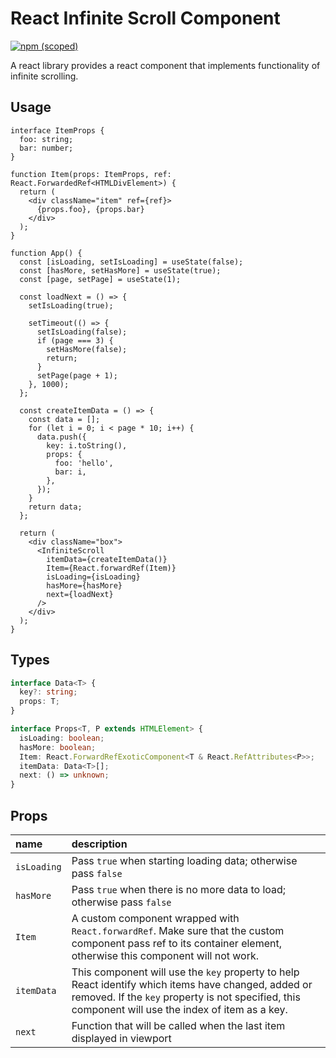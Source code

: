 # React Infinite Scroll Component

[![npm (scoped)](https://img.shields.io/npm/v/@yuxuan-zheng/react-infinite-scroll)](https://www.npmjs.com/package/@yuxuan-zheng/react-infinite-scroll)

A react library provides a react component that implements functionality of infinite scrolling.

## Usage

```tsx
interface ItemProps {
  foo: string;
  bar: number;
}

function Item(props: ItemProps, ref: React.ForwardedRef<HTMLDivElement>) {
  return (
    <div className="item" ref={ref}>
      {props.foo}, {props.bar}
    </div>
  );
}

function App() {
  const [isLoading, setIsLoading] = useState(false);
  const [hasMore, setHasMore] = useState(true);
  const [page, setPage] = useState(1);

  const loadNext = () => {
    setIsLoading(true);

    setTimeout(() => {
      setIsLoading(false);
      if (page === 3) {
        setHasMore(false);
        return;
      }
      setPage(page + 1);
    }, 1000);
  };

  const createItemData = () => {
    const data = [];
    for (let i = 0; i < page * 10; i++) {
      data.push({
        key: i.toString(),
        props: {
          foo: 'hello',
          bar: i,
        },
      });
    }
    return data;
  };

  return (
    <div className="box">
      <InfiniteScroll
        itemData={createItemData()}
        Item={React.forwardRef(Item)}
        isLoading={isLoading}
        hasMore={hasMore}
        next={loadNext}
      />
    </div>
  );
}
```

## Types

```ts
interface Data<T> {
  key?: string;
  props: T;
}

interface Props<T, P extends HTMLElement> {
  isLoading: boolean;
  hasMore: boolean;
  Item: React.ForwardRefExoticComponent<T & React.RefAttributes<P>>;
  itemData: Data<T>[];
  next: () => unknown;
}
```

## Props

| name        | description                                                                                                                                                                                               |
| :---------- | :-------------------------------------------------------------------------------------------------------------------------------------------------------------------------------------------------------- |
| `isLoading` | Pass `true` when starting loading data; otherwise pass `false`                                                                                                                                            |
| `hasMore`   | Pass `true` when there is no more data to load; otherwise pass `false`                                                                                                                                    |
| `Item`      | A custom component wrapped with `React.forwardRef`. Make sure that the custom component pass ref to its container element, otherwise this component will not work.                                        |
| `itemData`  | This component will use the `key` property to help React identify which items have changed, added or removed. If the `key` property is not specified, this component will use the index of item as a key. |
| `next`      | Function that will be called when the last item displayed in viewport                                                                                                                                     |

